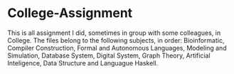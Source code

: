 # College-Assignment
This is all assignment I did, sometimes in group with some colleagues, in College.
The files belong to the following subjects, in order: Bioinformatic, Compiler Construction, Formal and Autonomous Languages, Modeling and Simulation, Database System, Digital System, Graph Theory, Artificial Inteligence, Data Structure and Languague Haskell.
